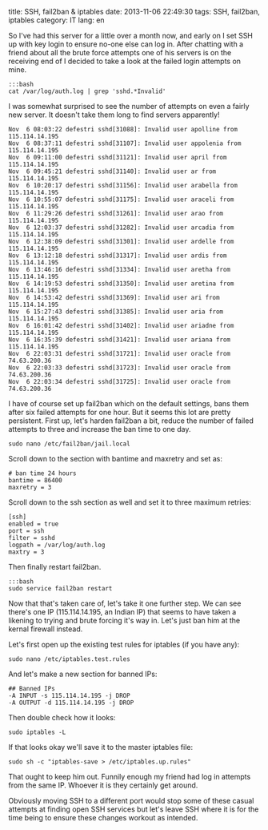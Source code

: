 title: SSH, fail2ban & iptables
date: 2013-11-06 22:49:30
tags: SSH, fail2ban, iptables
category: IT
lang: en

So I've had this server for a little over a month now, and early on I set SSH up with key login to ensure no-one else can log in. After chatting with a friend about all the brute force attempts one of his servers is on the receiving end of I decided to take a look at the failed login attempts on mine.

    :::bash
    cat /var/log/auth.log | grep 'sshd.*Invalid'

I was somewhat surprised to see the number of attempts on even a fairly new server. It doesn't take them long to find servers apparently!

    Nov  6 08:03:22 defestri sshd[31088]: Invalid user apolline from 115.114.14.195
    Nov  6 08:37:11 defestri sshd[31107]: Invalid user appolenia from 115.114.14.195
    Nov  6 09:11:00 defestri sshd[31121]: Invalid user april from 115.114.14.195
    Nov  6 09:45:21 defestri sshd[31140]: Invalid user ar from 115.114.14.195
    Nov  6 10:20:17 defestri sshd[31156]: Invalid user arabella from 115.114.14.195
    Nov  6 10:55:07 defestri sshd[31175]: Invalid user araceli from 115.114.14.195
    Nov  6 11:29:26 defestri sshd[31261]: Invalid user arao from 115.114.14.195
    Nov  6 12:03:37 defestri sshd[31282]: Invalid user arcadia from 115.114.14.195
    Nov  6 12:38:09 defestri sshd[31301]: Invalid user ardelle from 115.114.14.195
    Nov  6 13:12:18 defestri sshd[31317]: Invalid user ardis from 115.114.14.195
    Nov  6 13:46:16 defestri sshd[31334]: Invalid user aretha from 115.114.14.195
    Nov  6 14:19:53 defestri sshd[31350]: Invalid user aretina from 115.114.14.195
    Nov  6 14:53:42 defestri sshd[31369]: Invalid user ari from 115.114.14.195
    Nov  6 15:27:43 defestri sshd[31385]: Invalid user aria from 115.114.14.195
    Nov  6 16:01:42 defestri sshd[31402]: Invalid user ariadne from 115.114.14.195
    Nov  6 16:35:39 defestri sshd[31421]: Invalid user ariana from 115.114.14.195
    Nov  6 22:03:31 defestri sshd[31721]: Invalid user oracle from 74.63.200.36
    Nov  6 22:03:33 defestri sshd[31723]: Invalid user oracle from 74.63.200.36
    Nov  6 22:03:34 defestri sshd[31725]: Invalid user oracle from 74.63.200.36

I have of course set up fail2ban which on the default settings, bans them after six failed attempts for one hour. But it seems this lot are pretty persistent. First up, let's harden fail2ban a bit, reduce the number of failed attempts to three and increase the ban time to one day.

    sudo nano /etc/fail2ban/jail.local

Scroll down to the section with bantime and maxretry and set as:

    # ban time 24 hours
    bantime = 86400
    maxretry = 3

Scroll down to the ssh section as well and set it to three maximum retries:

    [ssh]
    enabled = true
    port = ssh
    filter = sshd
    logpath = /var/log/auth.log
    maxtry = 3

Then finally restart fail2ban.

    :::bash
    sudo service fail2ban restart

Now that that's taken care of, let's take it one further step. We can see there's one IP (115.114.14.195, an Indian IP) that seems to have taken a likening to trying and brute forcing it's way in. Let's just ban him at the kernal firewall instead.

Let's first open up the existing test rules for iptables (if you have any):

    sudo nano /etc/iptables.test.rules

And let's make a new section for banned IPs:

    ## Banned IPs
    -A INPUT -s 115.114.14.195 -j DROP
    -A OUTPUT -d 115.114.14.195 -j DROP

Then double check how it looks:

    sudo iptables -L

If that looks okay we'll save it to the master iptables file:

    sudo sh -c "iptables-save > /etc/iptables.up.rules"

That ought to keep him out. Funnily enough my friend had log in attempts from the same IP. Whoever it is they certainly get around.

Obviously moving SSH to a different port would stop some of these casual attempts at finding open SSH services but let's leave SSH where it is for the time being to ensure these changes workout as intended.
